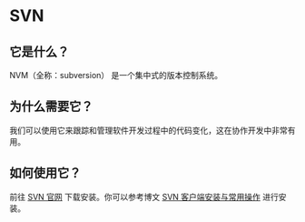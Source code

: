 # SVN

## 它是什么？

NVM（全称：subversion） 是一个集中式的版本控制系统。

## 为什么需要它？

我们可以使用它来跟踪和管理软件开发过程中的代码变化，这在协作开发中非常有用。

## 如何使用它？

前往 [SVN 官网](https://tortoisesvn.net/downloads.html) 下载安装。你可以参考博文 [SVN 客户端安装与常用操作](https://blog.csdn.net/shuang_waiwai/article/details/121069404) 进行安装。

<Badge type="warning" text="说明：开发所用的 SVN 账号由公司提供。" vertical="middle" />
